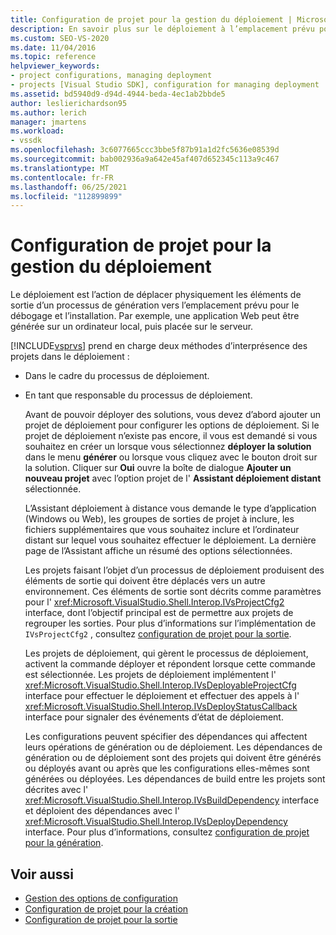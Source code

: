 ```yaml
---
title: Configuration de projet pour la gestion du déploiement | Microsoft Docs
description: En savoir plus sur le déploiement à l’emplacement prévu pour le débogage et l’installation, et les deux façons dont Visual Studio prend en charge les projets qui prennent en charge le déploiement.
ms.custom: SEO-VS-2020
ms.date: 11/04/2016
ms.topic: reference
helpviewer_keywords:
- project configurations, managing deployment
- projects [Visual Studio SDK], configuration for managing deployment
ms.assetid: bd5940d9-d94d-4944-beda-4ec1ab2bbde5
author: leslierichardson95
ms.author: lerich
manager: jmartens
ms.workload:
- vssdk
ms.openlocfilehash: 3c6077665ccc3bbe5f87b91a1d2fc5636e08539d
ms.sourcegitcommit: bab002936a9a642e45af407d652345c113a9c467
ms.translationtype: MT
ms.contentlocale: fr-FR
ms.lasthandoff: 06/25/2021
ms.locfileid: "112899899"
---
```

# <a name="project-configuration-for-managing-deployment"></a>Configuration de projet pour la gestion du déploiement
Le déploiement est l’action de déplacer physiquement les éléments de sortie d’un processus de génération vers l’emplacement prévu pour le débogage et l’installation. Par exemple, une application Web peut être générée sur un ordinateur local, puis placée sur le serveur.

 [!INCLUDE[vsprvs](../../code-quality/includes/vsprvs_md.md)] prend en charge deux méthodes d’interprésence des projets dans le déploiement :

- Dans le cadre du processus de déploiement.

- En tant que responsable du processus de déploiement.

  Avant de pouvoir déployer des solutions, vous devez d’abord ajouter un projet de déploiement pour configurer les options de déploiement. Si le projet de déploiement n’existe pas encore, il vous est demandé si vous souhaitez en créer un lorsque vous sélectionnez **déployer la solution** dans le menu **générer** ou lorsque vous cliquez avec le bouton droit sur la solution. Cliquer sur **Oui** ouvre la boîte de dialogue **Ajouter un nouveau projet** avec l’option projet de l' **Assistant déploiement distant** sélectionnée.

  L’Assistant déploiement à distance vous demande le type d’application (Windows ou Web), les groupes de sorties de projet à inclure, les fichiers supplémentaires que vous souhaitez inclure et l’ordinateur distant sur lequel vous souhaitez effectuer le déploiement. La dernière page de l’Assistant affiche un résumé des options sélectionnées.

  Les projets faisant l’objet d’un processus de déploiement produisent des éléments de sortie qui doivent être déplacés vers un autre environnement. Ces éléments de sortie sont décrits comme paramètres pour l' <xref:Microsoft.VisualStudio.Shell.Interop.IVsProjectCfg2> interface, dont l’objectif principal est de permettre aux projets de regrouper les sorties. Pour plus d’informations sur l’implémentation de `IVsProjectCfg2` , consultez [configuration de projet pour la sortie](../../extensibility/internals/project-configuration-for-output.md).

  Les projets de déploiement, qui gèrent le processus de déploiement, activent la commande déployer et répondent lorsque cette commande est sélectionnée. Les projets de déploiement implémentent l' <xref:Microsoft.VisualStudio.Shell.Interop.IVsDeployableProjectCfg> interface pour effectuer le déploiement et effectuer des appels à l' <xref:Microsoft.VisualStudio.Shell.Interop.IVsDeployStatusCallback> interface pour signaler des événements d’état de déploiement.

  Les configurations peuvent spécifier des dépendances qui affectent leurs opérations de génération ou de déploiement. Les dépendances de génération ou de déploiement sont des projets qui doivent être générés ou déployés avant ou après que les configurations elles-mêmes sont générées ou déployées. Les dépendances de build entre les projets sont décrites avec l' <xref:Microsoft.VisualStudio.Shell.Interop.IVsBuildDependency> interface et déploient des dépendances avec l' <xref:Microsoft.VisualStudio.Shell.Interop.IVsDeployDependency> interface. Pour plus d’informations, consultez [configuration de projet pour la génération](../../extensibility/internals/project-configuration-for-building.md).

## <a name="see-also"></a>Voir aussi
- [Gestion des options de configuration](../../extensibility/internals/managing-configuration-options.md)
- [Configuration de projet pour la création](../../extensibility/internals/project-configuration-for-building.md)
- [Configuration de projet pour la sortie](../../extensibility/internals/project-configuration-for-output.md)
